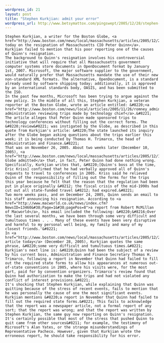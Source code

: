 ```yaml
--- 
wordpress_id: 21
layout: post
title: "Stephen Kurkjian: admit your error"
wordpress_url: http://www.betsymattox.com/pingswept/2005/12/28/stephen-kurkjian-admit-your-error/
---
```

	Stephen Kurkjian, a writer for the Boston Globe, <a href="http://www.boston.com/news/local/massachusetts/articles/2005/12/28/technology_adviser_quits_unexpectedly/">reported today on the resignation of Massachusetts CIO Peter Quinn</a>. Kurkjian failed to mention that his poor reporting one of the causes of Quinn's resignation.
	The background to Quinn's resignation involves his controversial initiative that will require that all Massachusetts government computer systems store documents in OpenDocument format by January 1st, 2007. Microsoft, the major software supplier to the government, would naturally prefer that Massachusetts mandate the use of their new non-standard XML formats. The alternative, OpenDocument, is a standard already used by software shipping today; additionally, it is approved by an international standards body, OASIS, and has been submitted to the ISO.
	In the past few months, Microsoft has been trying to argue against the new policy. In the middle of all this, Stephen Kurkjian, a veteran reporter at the Boston Globe, wrote an article entitled: &#8220;<a href="http://www.boston.com/news/local/articles/2005/11/26/romney_administration_reviewing_trips_made_by_technology_chief/">Romney administration reviewing trips made by technology chief</a>.&#8221; The article alleges that Peter Quinn made sponsored trips to technology conferences without filling out the correct forms. The &#8220;review&#8221; was instigated by the Globe, as described in this quote from Kurkjian's article: &#8220;The state launched its inquiry after the Globe began asking questions about the trips earlier this week; it is being conducted by Thomas H. Trimarco, the head of Administration and Finance.&#8221;
	That was on November 26, 2005. About two weeks later (December 10, 2005), <a href="http://www.boston.com/news/local/massachusetts/articles/2005/12/10/review_backs_trips_by_technology_chief/">the Globe admitted</a> that, in fact, Peter Quinn had done nothing wrong. Specifically, Kurkjian writes that, &#8220;[Quinn's boss at the time, Eric Kriss] confirmed that he had verbally approved all of Quinn's requests to travel to conferences in 2005. Kriss said he relieved Quinn of the responsibility of filling out the forms for the trips this year because he felt that the reason that the regulation had been put in place originally &#8212; the fiscal crisis of the mid-1990s had cut out all state-funded travel &#8212; had expired.&#8221;
	Two more weeks pass, and on December 24, 2005, Quinn sends an email to his staff announcing his resignation. According to <a href="http://www.macworld.co.uk/news/index.cfm?NewsID=13460&#38;Page=1&#38;pagePos=8">a report from Robert McMillan of Macworld</a>, his email included the following: &#8220;&#8216;Over the last several months, we have been through some very difficult and tumultuous times . . . Many of these events have been very disruptive and harmful to my personal well being, my family and many of my closest friends.'&#8221;
	In <a href="http://www.boston.com/news/local/massachusetts/articles/2005/12/28/technology_adviser_quits_unexpectedly/">his article today</a> (December 28, 2005), Kurkjian quotes the same phrase, &#8220;some very difficult and tumultuous times.&#8221; Kurkjian's next line is: &#8220;Quinn had been the subject of a review by his current boss, Administration and Finance Secretary Thomas H. Trimarco, following a report in November that Quinn had failed to fill out the required state forms to allow his appearances at numerous out-of-state conventions in 2005, where his visits were, for the most part, paid for by convention organizers. Trimarco's review found that Quinn had authorization to make the trips and had not violated any conflict of interest provisions.&#8221;
	It's shocking that Stephen Kurkjian, while explaining that Quinn was quitting because of the stress of recent events, fails to mention that he was personally the cause of one the most significant events. Kurkjian mentions &#8220;a report in November that Quinn had failed to fill out the required state forms.&#8221; This fails to acknowledge that the report was a newspaper article, not a formal report of any sort; that the report was wrong; and that the report was written by Stephen Kurkjian, the same guy now reporting on Quinn's resignation.
	It's certainly possible that most of the stress that pushed Quinn to quit came from other sources&#8211; for example, the testimony of Microsoft's Alan Yates, or the strange misunderstandings of Representative Pacheco. However, given that Kurkjian wrote the erroneous report, he should take responsibility for his error.

